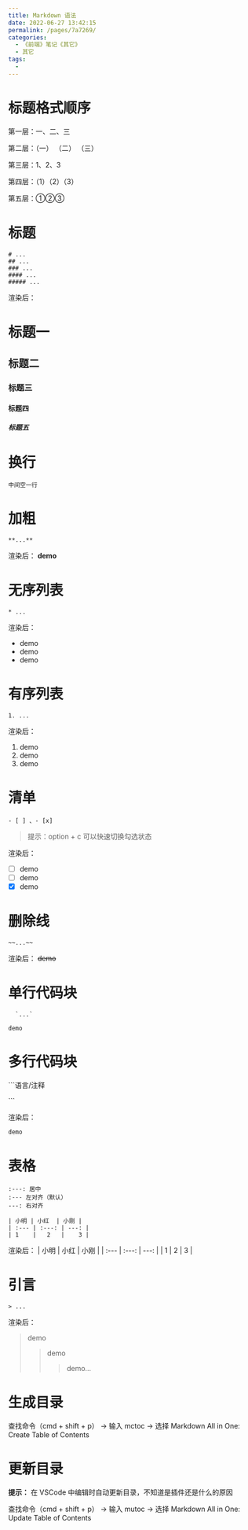 ```yaml
---
title: Markdown 语法
date: 2022-06-27 13:42:15
permalink: /pages/7a7269/
categories:
  - 《前端》笔记《其它》
  - 其它
tags:
  - 
---
```

# 标题格式顺序
第一层：一、二、三

第二层：（一） （二） （三）

第三层：1、2、3

第四层：（1）（2）（3）

第五层：①②③

# 标题
```
# ...
## ...
### ...
#### ...
##### ...
```
渲染后：
# 标题一
## 标题二
### 标题三
#### 标题四
##### 标题五

# 换行
`中间空一行`

# 加粗
`**...**`

渲染后：
**demo**
# 无序列表
`* ...`

渲染后：
- demo
- demo
- demo


# 有序列表
`1. ...`

渲染后：
1. demo
1. demo
1. demo

# 清单
`- [ ] 、- [x] `

> 提示：option + c 可以快速切换勾选状态

渲染后：
- [ ] demo
- [ ] demo
- [x] demo

# 删除线
`~~...~~`

渲染后：
~~demo~~

# 单行代码块
```
  `...`
```

`demo`

# 多行代码块
\```语言/注释

\```

渲染后：
```javascript
demo
```

# 表格
```
:---: 居中
:--- 左对齐（默认）
---: 右对齐

| 小明 | 小红  | 小刚 |
| :--- | :---: | ---: |
| 1    |   2   |    3 |

```

渲染后：
| 小明 | 小红  | 小刚 |
| :--- | :---: | ---: |
| 1    |   2   |    3 |

# 引言
`> ...`

渲染后：
> demo
>> demo
>>> demo...

# 生成目录
查找命令（cmd + shift + p） → 输入 mctoc → 选择 Markdown All in One: Create Table of Contents

# 更新目录
**提示：** 在 VSCode 中编辑时自动更新目录，不知道是插件还是什么的原因

查找命令（cmd + shift + p） → 输入 mutoc → 选择 Markdown All in One: Update Table of Contents